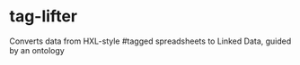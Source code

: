 # tag-lifter
Converts data from HXL-style #tagged spreadsheets to Linked Data, guided by an ontology
